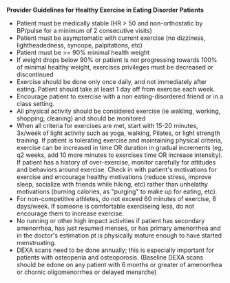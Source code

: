 **Provider Guidelines for Healthy Exercise in Eating Disorder Patients**

* Patient must be medically stable (HR > 50 and non-orthostatic by BP/pulse for a minimum of 2 consecutive visits)
* Patient must be asymptomatic with current exercise (no dizziness, lightheadedness, syncope, palpitations, etc)
* Patient must be >= 90% minimal health weight
* If weight drops below 90% or patient is not progressing towards 100% of minimal healthy weight, exercises privileges must be decreased or discontinued
* Exercise should be done only once daily, and not immediately after eating.  Patient should take at least 1 day off from exercise each week.
* Encourage patient to exercise with a non eating-disordered friend or in a class setting.
* All physical activity should be considered exercise (ie wakling, working, shopping, cleaning) and should be monitored
* When all criteria for exercises are met, start with 15-20 minutes, 3x/week of light activity such as yoga, walking, Pilates, or light strength training.  If patient is tolerating exercise and maintaining physical criteria, exercise can be increased in time OR duration in gradual increments (eg, q2 weeks, add 10 more minutes to exercises time OR increase intensity).  If patient has a history of over-exercise, monitor carefully for attitudes and behaviors around exercise.  Check in with patient's motivations for exercise and encourage healthy motivations (reduce stress, improve sleep, socialize with friends while hiking, etc) rather than unhelathy motivations (burning calories, as "purging" to make up for eating, etc).
* For non-competitive athletes, do not exceed 60 minutes of exercise, 6 days/week.  If someone is comfortable exerciseing less, do not encourage them to increase exercise.
* No running or other high impact activities if patient has secondary amenorrhea, has just resumed menses, or has primary amenorrhea and in the doctor's estimation pt is physically mature enough to have started menstruating.
* DEXA scans need to be done annually; this is especially important for patients with osteopenia and osteoporosis. (Baseline DEXA scans should be edone on any patient with 6 months or greater of amenorrhea or chornic oligomenorrhea or delayed menarche)
